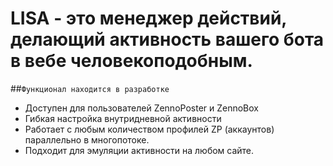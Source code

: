 # LISA - это менеджер действий, делающий активность вашего бота в вебе человекоподобным.

##`Функционал находится в разработке`

- Доступен для пользователей ZennoPoster и ZennoBox
- Гибкая настройка внутридневной активности
- Работает с любым количеством профилей ZP (аккаунтов) параллельно в многопотоке.
- Подходит для эмуляции активности на любом сайте.